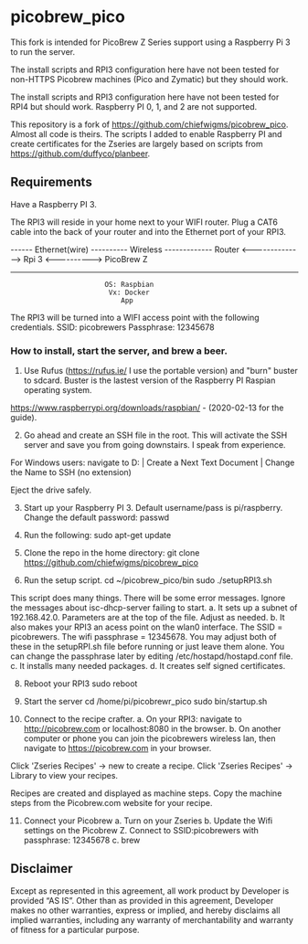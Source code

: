 # picobrew_pico
This fork is intended for PicoBrew Z Series support using a Raspberry Pi 3 to run the server. 

The install scripts and RPI3 configuration here have not been tested for non-HTTPS Picobrew machines (Pico and Zymatic) but they should work.

The install scripts and RPI3 configuration here have not been tested for RPI4 but should work. Raspberry PI 0, 1, and 2 are not supported.

This repository is a fork of https://github.com/chiefwigms/picobrew_pico. Almost all code is theirs.  The scripts I added to enable Raspberry PI and create certificates for the Zseries are largely based on scripts from https://github.com/duffyco/planbeer.

## Requirements
Have a Raspberry PI 3.

The RPI3 will reside in your home next to your WIFI router. 
Plug a CAT6 cable into the back of your router and into the Ethernet port of your RPI3.

------   Ethernet(wire)     ----------     Wireless    -------------
Router  <-------------->      Rpi 3      <---------->   PicoBrew Z
------                      ----------                 -------------
                           OS: Raspbian
                            Vx: Docker
                               App


The RPI3 will be turned into a WIFI access point with the following credentials.
SSID: picobrewers
Passphrase: 12345678


### How to install, start the server, and brew a beer. 
1. Use Rufus (https://rufus.ie/ I use the portable version) and "burn" buster to sdcard.  Buster is the lastest version of the Raspberry PI Raspian operating system.

https://www.raspberrypi.org/downloads/raspbian/ - (2020-02-13 for the guide).

2. Go ahead and create an SSH file in the root.  This will activate the SSH server and save you from going downstairs.  I speak from experience.

For Windows users: navigate to D: | Create a Next Text Document | Change the Name to SSH  (no extension)

Eject the drive safely.

3. Start up your Raspberry PI 3. Default username/pass is pi/raspberry.  Change the default password:
 passwd 

5. Run the following:
sudo apt-get update

6. Clone the repo in the home directory:
 git clone https://github.com/chiefwigms/picobrew_pico 

7. Run the setup script.
cd ~/picobrew_pico/bin
sudo ./setupRPI3.sh 

This script does many things. There will be some error messages. Ignore the messages about isc-dhcp-server failing to start.
a. It sets up a subnet of 192.168.42.0.  Parameters are at the top of the file.  Adjust as needed.
b. It also makes your RPI3 an acess point on the wlan0 interface.
The SSID = picobrewers. The wifi passphrase = 12345678. You may adjust both of these in the setupRPI.sh file before running or just leave them alone. 
You can change the passphrase later by editing /etc/hostapd/hostapd.conf file.
c. It installs many needed packages.
d. It creates self signed certificates. 

8. Reboot your RPI3
sudo reboot

9. Start the server
cd /home/pi/picobrewr_pico
sudo bin/startup.sh

10. Connect to the recipe crafter.
a. On your RPI3: navigate to http://picobrew.com or localhost:8080 in the browser.
b. On another computer or phone you can join the picobrewers wireless lan, then navigate to https://picobrew.com in your browser.

Click 'Zseries Recipes' -> new to create a recipe.
Click 'Zseries Recipes' -> Library to view your recipes.

Recipes are created and displayed as machine steps. Copy the machine steps from the Picobrew.com website for your recipe.

11. Connect your Picobrew 
a. Turn on your Zseries
b. Update the Wifi settings on the Picobrew Z. Connect to SSID:picobrewers with passphrase: 12345678
c. brew

## Disclaimer
Except as represented in this agreement, all work product by Developer is provided ​“AS IS”. Other than as provided in this agreement, Developer makes no other warranties, express or implied, and hereby disclaims all implied warranties, including any warranty of merchantability and warranty of fitness for a particular purpose.
